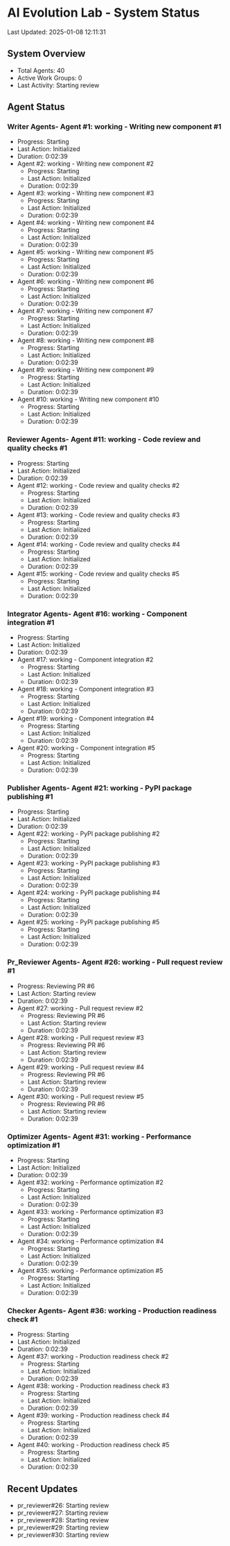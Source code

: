 # AI Evolution Lab - System Status
Last Updated: 2025-01-08 12:11:31

## System Overview
- Total Agents: 40
- Active Work Groups: 0
- Last Activity: Starting review

## Agent Status

### Writer Agents- Agent #1: working - Writing new component #1
  - Progress: Starting
  - Last Action: Initialized
  - Duration: 0:02:39
- Agent #2: working - Writing new component #2
  - Progress: Starting
  - Last Action: Initialized
  - Duration: 0:02:39
- Agent #3: working - Writing new component #3
  - Progress: Starting
  - Last Action: Initialized
  - Duration: 0:02:39
- Agent #4: working - Writing new component #4
  - Progress: Starting
  - Last Action: Initialized
  - Duration: 0:02:39
- Agent #5: working - Writing new component #5
  - Progress: Starting
  - Last Action: Initialized
  - Duration: 0:02:39
- Agent #6: working - Writing new component #6
  - Progress: Starting
  - Last Action: Initialized
  - Duration: 0:02:39
- Agent #7: working - Writing new component #7
  - Progress: Starting
  - Last Action: Initialized
  - Duration: 0:02:39
- Agent #8: working - Writing new component #8
  - Progress: Starting
  - Last Action: Initialized
  - Duration: 0:02:39
- Agent #9: working - Writing new component #9
  - Progress: Starting
  - Last Action: Initialized
  - Duration: 0:02:39
- Agent #10: working - Writing new component #10
  - Progress: Starting
  - Last Action: Initialized
  - Duration: 0:02:39

### Reviewer Agents- Agent #11: working - Code review and quality checks #1
  - Progress: Starting
  - Last Action: Initialized
  - Duration: 0:02:39
- Agent #12: working - Code review and quality checks #2
  - Progress: Starting
  - Last Action: Initialized
  - Duration: 0:02:39
- Agent #13: working - Code review and quality checks #3
  - Progress: Starting
  - Last Action: Initialized
  - Duration: 0:02:39
- Agent #14: working - Code review and quality checks #4
  - Progress: Starting
  - Last Action: Initialized
  - Duration: 0:02:39
- Agent #15: working - Code review and quality checks #5
  - Progress: Starting
  - Last Action: Initialized
  - Duration: 0:02:39

### Integrator Agents- Agent #16: working - Component integration #1
  - Progress: Starting
  - Last Action: Initialized
  - Duration: 0:02:39
- Agent #17: working - Component integration #2
  - Progress: Starting
  - Last Action: Initialized
  - Duration: 0:02:39
- Agent #18: working - Component integration #3
  - Progress: Starting
  - Last Action: Initialized
  - Duration: 0:02:39
- Agent #19: working - Component integration #4
  - Progress: Starting
  - Last Action: Initialized
  - Duration: 0:02:39
- Agent #20: working - Component integration #5
  - Progress: Starting
  - Last Action: Initialized
  - Duration: 0:02:39

### Publisher Agents- Agent #21: working - PyPI package publishing #1
  - Progress: Starting
  - Last Action: Initialized
  - Duration: 0:02:39
- Agent #22: working - PyPI package publishing #2
  - Progress: Starting
  - Last Action: Initialized
  - Duration: 0:02:39
- Agent #23: working - PyPI package publishing #3
  - Progress: Starting
  - Last Action: Initialized
  - Duration: 0:02:39
- Agent #24: working - PyPI package publishing #4
  - Progress: Starting
  - Last Action: Initialized
  - Duration: 0:02:39
- Agent #25: working - PyPI package publishing #5
  - Progress: Starting
  - Last Action: Initialized
  - Duration: 0:02:39

### Pr_Reviewer Agents- Agent #26: working - Pull request review #1
  - Progress: Reviewing PR #6
  - Last Action: Starting review
  - Duration: 0:02:39
- Agent #27: working - Pull request review #2
  - Progress: Reviewing PR #6
  - Last Action: Starting review
  - Duration: 0:02:39
- Agent #28: working - Pull request review #3
  - Progress: Reviewing PR #6
  - Last Action: Starting review
  - Duration: 0:02:39
- Agent #29: working - Pull request review #4
  - Progress: Reviewing PR #6
  - Last Action: Starting review
  - Duration: 0:02:39
- Agent #30: working - Pull request review #5
  - Progress: Reviewing PR #6
  - Last Action: Starting review
  - Duration: 0:02:39

### Optimizer Agents- Agent #31: working - Performance optimization #1
  - Progress: Starting
  - Last Action: Initialized
  - Duration: 0:02:39
- Agent #32: working - Performance optimization #2
  - Progress: Starting
  - Last Action: Initialized
  - Duration: 0:02:39
- Agent #33: working - Performance optimization #3
  - Progress: Starting
  - Last Action: Initialized
  - Duration: 0:02:39
- Agent #34: working - Performance optimization #4
  - Progress: Starting
  - Last Action: Initialized
  - Duration: 0:02:39
- Agent #35: working - Performance optimization #5
  - Progress: Starting
  - Last Action: Initialized
  - Duration: 0:02:39

### Checker Agents- Agent #36: working - Production readiness check #1
  - Progress: Starting
  - Last Action: Initialized
  - Duration: 0:02:39
- Agent #37: working - Production readiness check #2
  - Progress: Starting
  - Last Action: Initialized
  - Duration: 0:02:39
- Agent #38: working - Production readiness check #3
  - Progress: Starting
  - Last Action: Initialized
  - Duration: 0:02:39
- Agent #39: working - Production readiness check #4
  - Progress: Starting
  - Last Action: Initialized
  - Duration: 0:02:39
- Agent #40: working - Production readiness check #5
  - Progress: Starting
  - Last Action: Initialized
  - Duration: 0:02:39


## Recent Updates
- pr_reviewer#26: Starting review
- pr_reviewer#27: Starting review
- pr_reviewer#28: Starting review
- pr_reviewer#29: Starting review
- pr_reviewer#30: Starting review
